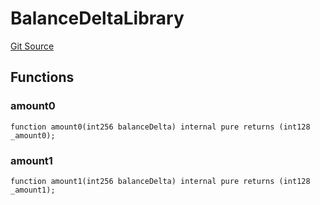 # BalanceDeltaLibrary
[Git Source](https://github.com/zammdefi/zRouter/blob/a05798c96306fd33a6d62d08f875ca1ad04f0e1f/src/zRouter.sol)


## Functions
### amount0


```solidity
function amount0(int256 balanceDelta) internal pure returns (int128 _amount0);
```

### amount1


```solidity
function amount1(int256 balanceDelta) internal pure returns (int128 _amount1);
```

